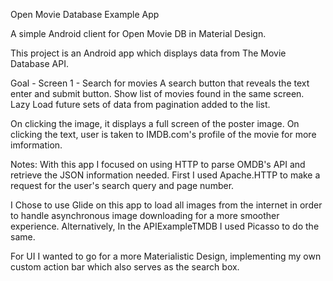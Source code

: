 Open Movie Database Example App

A simple Android client for Open Movie DB in Material Design.

This project is an Android app which displays data from The Movie Database API.

Goal - 
Screen 1 - Search for movies A search button that reveals the text enter and submit button. Show list of movies found in the same screen. Lazy Load future sets of data from pagination added to the list.

On clicking the image, it displays a full screen of the poster image. 
On clicking the text, user is taken to IMDB.com's profile of the movie for more imformation.

Notes: With this app I focused on using HTTP to parse OMDB's API and retrieve the JSON information needed.
First I used Apache.HTTP to make a request for the user's search query and page number. 

I Chose to use Glide on this app to load all images from the internet in order to handle asynchronous image downloading for a more smoother experience. Alternatively, In the APIExampleTMDB I used Picasso to do the same.

For UI I wanted to go for a more Materialistic Design, implementing my own custom action bar which also serves as the search box.

